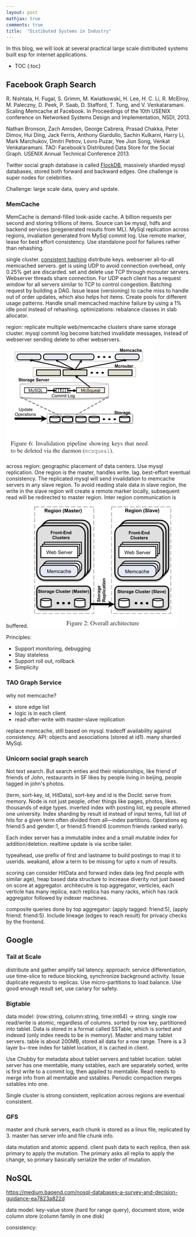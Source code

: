 ```yaml
---
layout: post
mathjax: true
comments: true
title:  "Distibuted Systems in Industry"
---
```


In this blog, we will look at several practical large scale distributed systems built esp for internet applications.

* TOC
{:toc}

## Facebook Graph Search

R. Nishtala, H. Fugal, S. Grimm, M. Kwiatkowski, H. Lee, H. C. Li, R. McElroy, M. Paleczny, D. Peek, P. Saab, D. Stafford, T. Tung, and V. Venkataramani. Scaling Memcache at Facebook. In Proceedings of the 10th USENIX conference on Networked Systems Design and Implementation, NSDI, 2013.


Nathan Bronson, Zach Amsden, George Cabrera, Prasad Chakka, Peter Dimov, Hui Ding, Jack Ferris, Anthony Giardullo, Sachin Kulkarni, Harry Li, Mark Marchukov, Dmitri Petrov, Lovro Puzar, Yee Jiun Song, Venkat Venkataramani. TAO: Facebook’s Distributed Data Store for the Social Graph. USENIX Annual Technical Conference 2013.


Twitter social graph database is called [FlockDB](https://blog.twitter.com/engineering/en_us/a/2010/introducing-flockdb.html), massively sharded mysql databases, stored both forward and backward edges. One challenge is super nodes for celebrities.

Challenge: large scale data, query and update.




### MemCache

MemCache is demand-filled look-aside cache.
A billion requests per second and storing trillions of items.
Source can be mysql, hdfs and backend services (pregenerated results from ML). MySql replication across regions, invaliation generated from MySql commit log. Use remote marker, lease for best effort consistency. Use standalone pool for failures rather than rehashing.

single cluster. [consistent hashing](http://www.tom-e-white.com/2007/11/consistent-hashing.html) distribute keys. webserver all-to-all memcached servers. get is using UDP to avoid connection overhead, only 0.25% get are discarded. set and delete use TCP through mcrouter servers. Webserver threads share connection. For UDP each client has a request window for all servers similar to TCP to control congestion. Batching request by building a DAG. Issue lease (versioning) to cache miss to handle out of order updates, which also helps hot items. Create pools for different usage patterns. Handle small memcached machine failure by using a 1% idle pool instead of rehashing. optimizations: rebalance classes in slab allocator.


region: replicate multiple web/memcache clusters share same storage cluster. mysql commit log become batched invalidate messages, instead of webserver sending delete to other webservers.
![facebook-memcache6](/assets/facebook-memcache6.png)

across region: geographic placement of data centers. Use mysql replication. One region is the master, handles write. lag. best-effort eventual consistency. The replicated mysql will send invalidation to memcache servers in any slave region. To avoid reading stale data in slave region, the write in the slave region will create a remote marker locally, subsequent read will be redirected to master region. Inter region communication is buffered.
![facebook-memcache2](/assets/facebook-memcache2.png)

Principles:
* Support monitoring, debugging
* Stay stateless
* Support roll out, rollback
* Simplicity

### TAO Graph Service

why not memcache?
* store edge list
* logic is in each client
* read-after-write with master-slave replication

replace memcache, still based on mysql. tradeoff availability against consistency.
API: objects and associations (stored at id1). many sharded MySql.

### Unicorn social graph search

Not text search. But search enties and their relationships, like friend of friends of John, restaurants in SF likes by people living in beijing, people tagged in john's photos.

(term, sort-key, id, HitData), sort-key and id is the DocId. serve from memory.
Node is not just people, other things like pages, photos, likes. thousands of edge types. inverted index with posting list, eg people attened one university. Index sharding by result id instead of input terms, full list of hits for a given term often divided from all—index partitions. Operations eg friend:5 and gender:1, or friend:5 friend:6 (common friends ranked early).

Each index server has a immutable index and a small mutable index for addition/deletion. realtime update is via scribe tailer.

typeahead, use prefix of first and lastname to build postings to map it to userids. weakand, allow a term to be missing for upto x num of results.

scoring can consider HitData and forward index data (eg find people with similar age), heap based data structure to increase diverity not just based on score at aggregator. architecutre is top aggregator, verticles, each verticle has many replica, each replica has many racks, which has rack aggregator followed by indexer machines.

composite queries done by top aggregator: (apply tagged: friend:5), (apply friend: friend:5). Include lineage (edges to reach result) for privacy checks by the frontend.


## Google

### Tail at Scale

distribute and gather amplify tail latency.
approach: service differentiation, use time-slice to reduce blocking, synchronize background activity. Issue duplicate requests to replicas. Use micro-partitions to load balance. Use good enough result set, use canary for safety.

### Bigtable

data model: (row:string, column:string, time:int64) -> string. single row read/write is atomic, regardless of columns. sorted by row key, partitioned into tablet. Data is stored in a format called SSTable, which is sorted and indexed (only index needs to be in memory). Master and many tablet servers. table is about 200MB, stored all data for a row range. There is a  3 layer b+-tree index for tablet location, it is cached in client.

Use Chubby for metadata about tablet servers and tablet location. tablet server has one memtable, many sstables, each are separately sorted, write is first write to a commit log, then applied to memtable. Read needs to merge info from all memtable and sstables. Periodic compaction merges sstables into one.

Single cluster is strong consistent, replication across regions are eventual consistent.

### GFS

master and chunk servers, each chunk is stored as a linux file, replicated by 3. master has server info and file chunk info.

data mutation and atomic append. client push data to each replica, then ask primary to apply the mutation. The primary asks all replia to apply the change, so primary basically serialize the order of mutation.

## NoSQL

https://medium.baqend.com/nosql-databases-a-survey-and-decision-guidance-ea7823a822d

data model: key-value store (hard for range query), document store, wide column store (column family in one disk)

consistency: